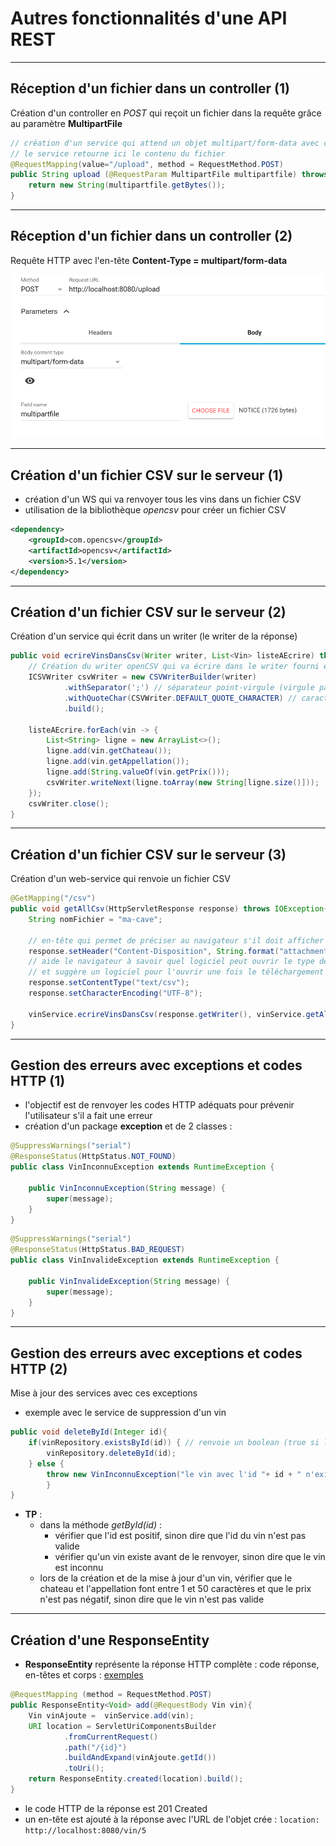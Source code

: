 # Autres fonctionnalités d'une API REST

----

## Réception d'un fichier dans un controller (1)

Création d'un controller en *POST* qui reçoit un fichier dans la requête grâce au paramètre **MultipartFile**
```java
// création d'un service qui attend un objet multipart/form-data avec comme nom de paramètre multipartfile
// le service retourne ici le contenu du fichier
@RequestMapping(value="/upload", method = RequestMethod.POST)
public String upload (@RequestParam MultipartFile multipartfile) throws IOException {
	return new String(multipartfile.getBytes());
}
```

----

## Réception d'un fichier dans un controller (2)

Requête HTTP avec l'en-tête **Content-Type = multipart/form-data**

![Requête multipart/form-data](diapos/images/requete-multipart.png "Requête multipart/form-data")

----

## Création d'un fichier CSV sur le serveur (1)

- création d'un WS qui va renvoyer tous les vins dans un fichier CSV
- utilisation de la bibliothèque *opencsv* pour créer un fichier CSV

```xml
<dependency>
	<groupId>com.opencsv</groupId>
    <artifactId>opencsv</artifactId>
    <version>5.1</version>
</dependency>
```

----

## Création d'un fichier CSV sur le serveur (2)

Création d'un service qui écrit dans un writer (le writer de la réponse)

```java
public void ecrireVinsDansCsv(Writer writer, List<Vin> listeAEcrire) throws IOException {
	// Création du writer openCSV qui va écrire dans le writer fourni en paramètre
	ICSVWriter csvWriter = new CSVWriterBuilder(writer)
			.withSeparator(';') // séparateur point-virgule (virgule par défaut)
			.withQuoteChar(CSVWriter.DEFAULT_QUOTE_CHARACTER) // caractère autour de chaque attribut (doubles quotes par défaut)
			.build();
	
	listeAEcrire.forEach(vin -> {
		List<String> ligne = new ArrayList<>();
		ligne.add(vin.getChateau());
		ligne.add(vin.getAppellation());
		ligne.add(String.valueOf(vin.getPrix()));
		csvWriter.writeNext(ligne.toArray(new String[ligne.size()]));
	});
	csvWriter.close();
}
```

----

## Création d'un fichier CSV sur le serveur (3)

Création d'un web-service qui renvoie un fichier CSV

```java
@GetMapping("/csv")
public void getAllCsv(HttpServletResponse response) throws IOException{
	String nomFichier = "ma-cave";
	
	// en-tête qui permet de préciser au navigateur s'il doit afficher le contenu (inline) ou le télécharger (attachment)
	response.setHeader("Content-Disposition", String.format("attachment; filename=\"%s\"", nomFichier+".csv"));
	// aide le navigateur à savoir quel logiciel peut ouvrir le type de contenu téléchargé
	// et suggère un logiciel pour l'ouvrir une fois le téléchargement terminé
	response.setContentType("text/csv"); 
	response.setCharacterEncoding("UTF-8");
	
	vinService.ecrireVinsDansCsv(response.getWriter(), vinService.getAll(null));
}
```

----

## Gestion des erreurs avec exceptions et codes HTTP (1)

- l'objectif est de renvoyer les codes HTTP adéquats pour prévenir l'utilisateur s'il a fait une erreur
- création d'un package **exception** et de 2 classes :

```java
@SuppressWarnings("serial")
@ResponseStatus(HttpStatus.NOT_FOUND)
public class VinInconnuException extends RuntimeException {
	
	public VinInconnuException(String message) {
		super(message);
	}
}
```
```java
@SuppressWarnings("serial")
@ResponseStatus(HttpStatus.BAD_REQUEST)
public class VinInvalideException extends RuntimeException {
	
	public VinInvalideException(String message) {
		super(message);
	}
}
```

----

## Gestion des erreurs avec exceptions et codes HTTP (2)

Mise à jour des services avec ces exceptions
- exemple avec le service de suppression d'un vin
```java
public void deleteById(Integer id){
	if(vinRepository.existsById(id)) { // renvoie un boolean (true si l'objet existe, false sinon)
		vinRepository.deleteById(id);
	} else {
		throw new VinInconnuException("le vin avec l'id "+ id + " n'existe pas");
		}
}
```
- **TP** :
	- dans la méthode *getById(id)* :
		- vérifier que l'id est positif, sinon dire que l'id du vin n'est pas valide
		- vérifier qu'un vin existe avant de le renvoyer, sinon dire que le vin est inconnu
	- lors de la création et de la mise à jour d'un vin, vérifier que le chateau et l'appellation font entre 1 et 50 caractères et que le prix n'est pas négatif, sinon dire que le vin n'est pas valide

----

## Création d'une ResponseEntity

- **ResponseEntity** représente la réponse HTTP complète : code réponse, en-têtes et corps : [exemples](https://www.baeldung.com/spring-response-entity)

```java
@RequestMapping (method = RequestMethod.POST)
public ResponseEntity<Void> add(@RequestBody Vin vin){	
	Vin vinAjoute =  vinService.add(vin);
	URI location = ServletUriComponentsBuilder
			.fromCurrentRequest()
			.path("/{id}")
			.buildAndExpand(vinAjoute.getId())
			.toUri();
	return ResponseEntity.created(location).build();
}
```

- le code HTTP de la réponse est 201 Created
- un en-tête est ajouté à la réponse avec l'URL de l'objet crée : `location: http://localhost:8080/vin/5`